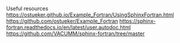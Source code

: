 Useful resources
https://ostueker.github.io/Example_Fortran/UsingSphinxFortran.html
https://github.com/ostueker/Example_Fortran
https://sphinx-fortran.readthedocs.io/en/latest/user.autodoc.html
https://github.com/VACUMM/sphinx-fortran/tree/master
